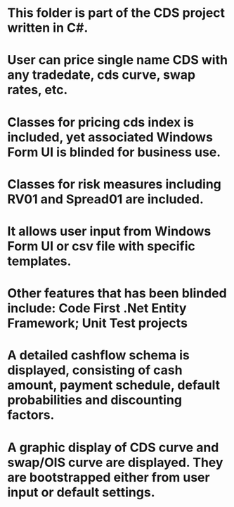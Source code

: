 # This folder is part of the CDS project written in C#.  
# User can price single name CDS with any tradedate, cds curve, swap rates, etc.
# Classes for pricing cds index is included, yet associated Windows Form UI is blinded for business use.
# Classes for risk measures including RV01 and Spread01 are included.
# It allows user input from Windows Form UI or csv file with specific templates.
# Other features that has been blinded include: Code First .Net Entity Framework; Unit Test projects
# A detailed cashflow schema is displayed, consisting of cash amount, payment schedule, default probabilities and discounting factors.
# A graphic display of CDS curve and swap/OIS curve are displayed. They are bootstrapped either from user input or default settings.
